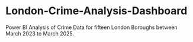 # London-Crime-Analysis-Dashboard
Power BI Analysis of Crime Data for fifteen London Boroughs between March 2023 to March 2025. 
